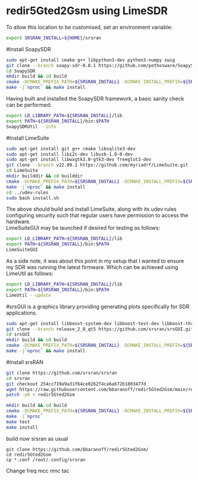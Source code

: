# redir5Gted2Gsm using LimeSDR

To allow this location to be customised, set an environment variable:
```bash
export SRSRAN_INSTALL=${HOME}/srsran
```

#Install SoapySDR
```bash
sudo apt-get install cmake g++ libpython3-dev python3-numpy swig
git clone --branch soapy-sdr-0.8.1 https://github.com/pothosware/SoapySDR.git
cd SoapySDR
mkdir build && cd build
cmake -DCMAKE_PREFIX_PATH=${SRSRAN_INSTALL} -DCMAKE_INSTALL_PREFIX=${SRSRAN_INSTALL} ..
make -j`nproc` && make install
```

Having built and installed the SoapySDR framework, a basic sanity check can be performed:
````bash
export LD_LIBRARY_PATH=${SRSRAN_INSTALL}/lib
export PATH=${SRSRAN_INSTALL}/bin:$PATH
SoapySDRUtil --info
````
#Install LimeSuite

```bash
sudo apt-get install git g++ cmake libsqlite3-dev
sudo apt-get install libi2c-dev libusb-1.0-0-dev
sudo apt-get install libwxgtk3.0-gtk3-dev freeglut3-dev
git clone --branch v22.09.1 https://github.com/myriadrf/LimeSuite.git
cd LimeSuite
mkdir builddir && cd builddir
cmake -DCMAKE_PREFIX_PATH=${SRSRAN_INSTALL} -DCMAKE_INSTALL_PREFIX=${SRSRAN_INSTALL} ..
make -j`nproc` && make install
cd ../udev-rules
sudo bash install.sh
```
The above should build and install LimeSuite, along with its udev rules configuring security such that regular users have permission to access the hardware.
<br>
LimeSuiteGUI may be launched if desired for testing as follows:

```bash
export LD_LIBRARY_PATH=${SRSRAN_INSTALL}/lib
export PATH=${SRSRAN_INSTALL}/bin:$PATH
LimeSuiteGUI
```
As a side note, it was about this point in my setup that I wanted to ensure my SDR was running the latest firmware. Which can be achieved using LimeUtil as follows:

```bash
export LD_LIBRARY_PATH=${SRSRAN_INSTALL}/lib
export PATH=${SRSRAN_INSTALL}/bin:$PATH
LimeUtil --update
```

#srsGUI is a graphics library providing generating plots specifically for SDR applications.
```bash
sudo apt-get install libboost-system-dev libboost-test-dev libboost-thread-dev libqwt-qt5-dev qtbase5-dev
git clone --branch release_2_0_qt5 https://github.com/srsran/srsGUI.git
cd srsGUI
mkdir build && cd build
cmake -DCMAKE_PREFIX_PATH=${SRSRAN_INSTALL} -DCMAKE_INSTALL_PREFIX=${SRSRAN_INSTALL} ..
make -j`nproc` && make install
```

#Install srsRAN

```bash
git clone https://github.com/srsran/srsran
cd srsran
git checkout 254cc719a9a31f64ce0262f4ca6ab72b1803477d
wget https://raw.githubusercontent.com/bbaranoff/redir5Gted2Gsm/main/redir5Gted2Gsm.patch
patch -p0 < redir5Gted2Gsm

mkdir build && cd build
cmake -DCMAKE_PREFIX_PATH=${SRSRAN_INSTALL} -DCMAKE_INSTALL_PREFIX=${SRSRAN_INSTALL} -DUSE_LTE_RATES=ON ..
make -j`nproc`
make test
make install
```
build now srsran as usual
```
git clone https://github.com/bbaranoff/redir5Gted2Gsm/
cd redir5Gted2Gsm
cp *.conf /root/.config/srsran
```
Change freq mcc mnc tac
